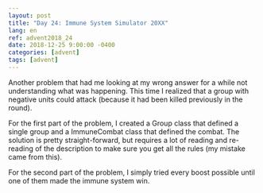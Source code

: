 ```yaml
---
layout: post
title: "Day 24: Immune System Simulator 20XX"
lang: en
ref: advent2018_24
date: 2018-12-25 9:00:00 -0400
categories: [advent]
tags: [advent]
---
```

Another problem that had me looking at my wrong answer for a while not understanding what was happening. This time I realized that a group with negative units could attack (because it had been killed previously in the round).

For the first part of the problem, I created a Group class that defined a single group and a ImmuneCombat class that defined the combat. The solution is pretty straight-forward, but requires a lot of reading and re-reading of the description to make sure you get all the rules (my mistake came from this).

For the second part of the problem, I simply tried every boost possible until one of them made the immune system win. 